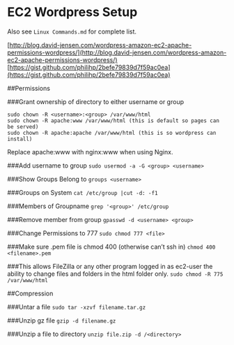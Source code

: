# EC2 Wordpress Setup

Also see ```Linux Commands.md``` for complete list.

[http://blog.david-jensen.com/wordpress-amazon-ec2-apache-permissions-wordpress/](http://blog.david-jensen.com/wordpress-amazon-ec2-apache-permissions-wordpress/)
[https://gist.github.com/philihp/2befe79839d7f59ac0ea](https://gist.github.com/philihp/2befe79839d7f59ac0ea)

##Permissions

###Grant ownership of directory to either username or group

```
sudo chown -R <username>:<group> /var/www/html
sudo chown -R apache:www /var/www/html (this is default so pages can be served)
sudo chown -R apache:apache /var/www/html (this is so wordpress can install)
```

Replace apache:www with nginx:www when using Nginx.

###Add username to group
```sudo usermod -a -G <group> <username>```

###Show Groups Belong to
```groups <username>```

###Groups on System
```cat /etc/group |cut -d: -f1```

###Members of Groupname
```grep '<group>' /etc/group```

###Remove member from group
```gpasswd -d <username> <group>```

###Change Permissions to 777
```sudo chmod 777 <file>```

###Make sure .pem file is chmod 400 (otherwise can’t ssh in)
```chmod 400 <filename>.pem```

###This allows FileZilla or any other program logged in as ec2-user the ability to change files and folders in the html folder only. 
```sudo chmod -R 775 /var/www/html```

##Compression

###Untar a file
```sudo tar -xzvf filename.tar.gz```

###Unzip gz file
```gzip -d filename.gz```

###Unzip a file to directory
```unzip file.zip -d /<directory>```